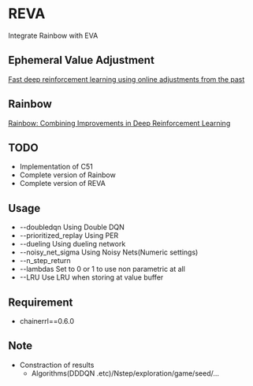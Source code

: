 # REVA
 

Integrate Rainbow with EVA

 ## Ephemeral Value Adjustment
[Fast deep reinforcement learning using online adjustments from the past](https://arxiv.org/pdf/1810.08163.pdf)

 ## Rainbow
[Rainbow: Combining Improvements in Deep Reinforcement Learning](https://arxiv.org/pdf/1710.02298.pdf)

## TODO
- Implementation of C51
- Complete version of Rainbow
- Complete version of REVA

## Usage
- --doubledqn Using Double DQN
- --prioritized_replay Using PER
- --dueling Using dueling network
- --noisy_net_sigma Using Noisy Nets(Numeric settings)
- --n_step_return 
- --lambdas Set to 0 or 1 to use non parametric at all
- --LRU Use LRU when storing at value buffer

## Requirement
- chainerrl==0.6.0

## Note
- Constraction of results
    - Algorithms(DDDQN .etc)/Nstep/exploration/game/seed/...